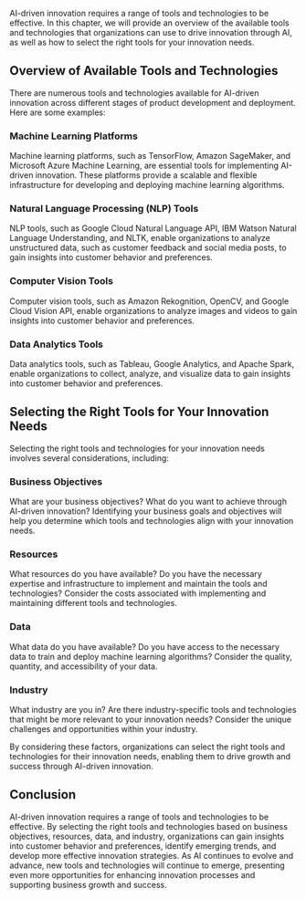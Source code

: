 

AI-driven innovation requires a range of tools and technologies to be effective. In this chapter, we will provide an overview of the available tools and technologies that organizations can use to drive innovation through AI, as well as how to select the right tools for your innovation needs.

Overview of Available Tools and Technologies
--------------------------------------------

There are numerous tools and technologies available for AI-driven innovation across different stages of product development and deployment. Here are some examples:

### Machine Learning Platforms

Machine learning platforms, such as TensorFlow, Amazon SageMaker, and Microsoft Azure Machine Learning, are essential tools for implementing AI-driven innovation. These platforms provide a scalable and flexible infrastructure for developing and deploying machine learning algorithms.

### Natural Language Processing (NLP) Tools

NLP tools, such as Google Cloud Natural Language API, IBM Watson Natural Language Understanding, and NLTK, enable organizations to analyze unstructured data, such as customer feedback and social media posts, to gain insights into customer behavior and preferences.

### Computer Vision Tools

Computer vision tools, such as Amazon Rekognition, OpenCV, and Google Cloud Vision API, enable organizations to analyze images and videos to gain insights into customer behavior and preferences.

### Data Analytics Tools

Data analytics tools, such as Tableau, Google Analytics, and Apache Spark, enable organizations to collect, analyze, and visualize data to gain insights into customer behavior and preferences.

Selecting the Right Tools for Your Innovation Needs
---------------------------------------------------

Selecting the right tools and technologies for your innovation needs involves several considerations, including:

### Business Objectives

What are your business objectives? What do you want to achieve through AI-driven innovation? Identifying your business goals and objectives will help you determine which tools and technologies align with your innovation needs.

### Resources

What resources do you have available? Do you have the necessary expertise and infrastructure to implement and maintain the tools and technologies? Consider the costs associated with implementing and maintaining different tools and technologies.

### Data

What data do you have available? Do you have access to the necessary data to train and deploy machine learning algorithms? Consider the quality, quantity, and accessibility of your data.

### Industry

What industry are you in? Are there industry-specific tools and technologies that might be more relevant to your innovation needs? Consider the unique challenges and opportunities within your industry.

By considering these factors, organizations can select the right tools and technologies for their innovation needs, enabling them to drive growth and success through AI-driven innovation.

Conclusion
----------

AI-driven innovation requires a range of tools and technologies to be effective. By selecting the right tools and technologies based on business objectives, resources, data, and industry, organizations can gain insights into customer behavior and preferences, identify emerging trends, and develop more effective innovation strategies. As AI continues to evolve and advance, new tools and technologies will continue to emerge, presenting even more opportunities for enhancing innovation processes and supporting business growth and success.

